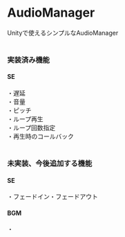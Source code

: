 # AudioManager
Unityで使えるシンプルなAudioManager<br>
<br>
### 実装済み機能<br>
#### SE<br>
・遅延<br>
・音量<br>
・ピッチ<br>
・ループ再生<br>
・ループ回数指定<br>
・再生時のコールバック<br>
<br>
### 未実装、今後追加する機能<br>
#### SE<br>
・フェードイン・フェードアウト<br>
#### BGM<br>
・<br>
